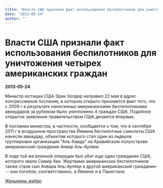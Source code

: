 ```yaml
---
title: "Власти США признали факт использования беспилотников для уничтожения четырех американских граждан"
date: "2013-05-24"
author: ""
---
```


# Власти США признали факт использования беспилотников для уничтожения четырех американских граждан

**2013-05-24** 

Министр юстиции США Эрик Холдер направил 22 мая в адрес конгрессменов послание, в котором открыто признается факт того, что с 2009 г в результате нанесенных американскими беспилотниками авиаударов за рубежом было уничтожено 4 граждан США. Подобное открытое заявление правительством США делается впервые.

В послании министра, в частности, сообщается о том, что в сентябре 2011 г в воздушном пространстве Йемена беспилотные самолеты США нанесли авиаудар, объектом которого стал один из лидеров группировки организации "Аль-Каида" на Аравийском полуострове американский гражданин Анвар Аль-Ауляки.

В ходе той же военной операции был убит еще один гражданин США, которого звали Самир Хан. Жертвами американских беспилотников также стали сын Анвара Аль-Ауляки и другой американский гражданин -- они погибли, соответственно, в Йемене и в Пакистане.

[Женьминь жибао](http://russian.people.com.cn/31520/8255897.html)